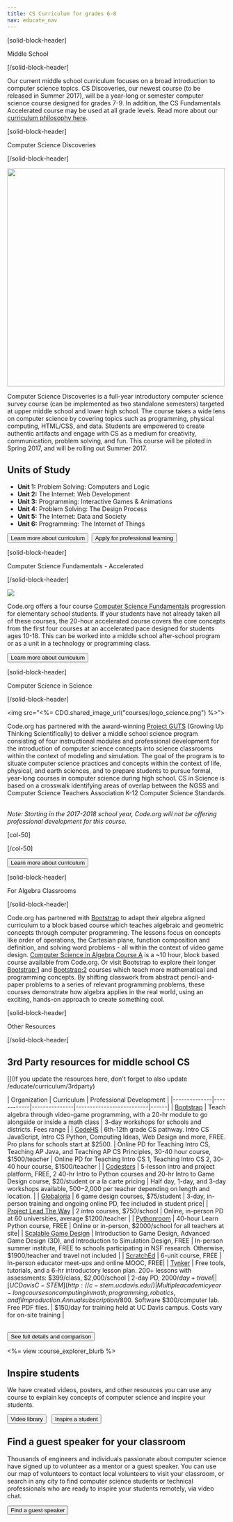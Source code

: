 ```yaml
---
title: CS Curriculum for grades 6-8
nav: educate_nav
---
```


[solid-block-header]

Middle School

[/solid-block-header]

Our current middle school curriculum focuses on a broad introduction to computer science topics. CS Discoveries, our newest course (to be released in Summer 2017), will be a year-long or semester computer science course designed for grades 7-9. In addition, the CS Fundamentals Accelerated course may be used at all grade levels. Read more about our [curriculum philosophy here](https://code.org/educate/curriculum-philosophy).

[solid-block-header]

Computer Science Discoveries

[/solid-block-header]

<img src="/images/csdiscoveries-montage.jpg" width="500px">

Computer Science Discoveries is a full-year introductory computer science survey course (can be implemented as two standalone semesters) targeted at upper middle school and lower high school. The course takes a wide lens on computer science by covering topics such as programming, physical computing, HTML/CSS, and data. Students are empowered to create authentic artifacts and engage with CS as a medium for creativity, communication, problem solving, and fun. This course will be piloted in Spring 2017, and will be rolling out Summer 2017.

## Units of Study

* **Unit 1:** Problem Solving: Computers and Logic
* **Unit 2:** The Internet: Web Development
* **Unit 3:** Programming: Interactive Games & Animations
* **Unit 4:** Problem Solving: The Design Process
* **Unit 5:** The Internet: Data and Society
* **Unit 6:** Programming: The Internet of Things

[<button>Learn more about curriculum</button>](/educate/csd)&nbsp;&nbsp;[<button>Apply for professional learning</button>](/educate/professional-learning/cs-discoveries)

[solid-block-header]

Computer Science Fundamentals - Accelerated

[/solid-block-header]

<img src="/images/code20hr.jpg">

Code.org offers a four course [Computer Science Fundamentals](https://studio.code.org) progression for elementary school students. If your students have not already taken all of these courses, the 20-hour accelerated course covers the core concepts from the first four courses at an accelerated pace designed for students ages 10-18. This can be worked into a middle school after-school program or as a unit in a technology or programming class.

[<button>Learn more about curriculum</button>](/educate/curriculum/accelerated-course)

[solid-block-header]

Computer Science in Science

[/solid-block-header]

<img src="<%= CDO.shared_image_url("courses/logo_science.png") %>">

<div> Code.org has partnered with the award-winning <a href="http://www.projectguts.org/">Project GUTS</a> (Growing Up Thinking Scientifically) to deliver a middle school science program consisting of four instructional modules and professional development for the introduction of computer science concepts into science classrooms within the context of modeling and simulation. The goal of the program is to situate computer science practices and concepts within the context of life, physical, and earth sciences, and to prepare students to pursue formal, year-long courses in computer science during high school. CS in Science is based on a crosswalk identifying areas of overlap between the NGSS and Computer Science Teachers Association K-12 Computer Science Standards.
<br><br>

<i>Note: Starting in the 2017-2018 school year, Code.org will not be offering professional development for this course.</i>

 </div>

[col-50]

<!--<img src="<%= CDO.code_org_url("/images/testimonials/fit-400/cs-in-science-testimonial-2.png") %>">-->

[/col-50]

<div style="clear: both;"></div>

[<button>Learn more about curriculum</button>](<%= CDO.code_org_url('/curriculum/science') %>)

[solid-block-header]

For Algebra Classrooms

[/solid-block-header]

Code.org has partnered with [Bootstrap](http://www.bootstrapworld.org) to adapt their algebra aligned curriculum to a block based course which teaches algebraic and geometric concepts through computer programming. The lessons focus on concepts like order of operations, the Cartesian plane, function composition and definition, and solving word problems - all within the context of video game design. [Computer Science in Algebra Course A](/educate/algebra) is a ~10 hour, block based course available from Code.org. Or visit Bootstrap to explore their longer [Bootstrap:1](http://www.bootstrapworld.org/materials/spring2016/index.shtml) and [Bootstrap:2](http://www.bootstrapworld.org/materials/spring2016/index.shtml) courses which teach more mathematical and programming concepts. By shifting classwork from abstract pencil-and-paper problems to a series of relevant programming problems, these courses demonstrate how algebra applies in the real world, using an exciting, hands-on approach to create something cool.
<br>

[solid-block-header]

Other Resources

[/solid-block-header]

## 3rd Party resources for middle school CS

[](If you update the resources here, don't forget to also update /educate/curriculum/3rdparty)

| Organization | Curriculum | Professional Development |
|--------------|------------|---------------|--------------------------|------|
| [Bootstrap](http://www.bootstrapworld.org/) | Teach algebra through video-game programming, with a 20-hr module to go alongside or inside a math class | 3-day workshops for schools and districts. Fees range |
| [CodeHS](https://codehs.com) | 6th-12th grade CS pathway. Intro CS JavaScript, Intro CS Python, Computing Ideas, Web Design and more, FREE. Pro plans for schools start at $2500. | Online PD for Teaching Intro CS, Teaching AP Java, and Teaching AP CS Principles, 30-40 hour course, $1500/teacher | Online PD for Teaching Intro CS 1, Teaching Intro CS 2, 30-40 hour course, $1500/teacher |
| [Codesters](https://www.codesters.com/) |  5-lesson intro and project platform, FREE, 2 40-hr Intro to Python courses and 20-hr Intro to Game Design course, $20/student or a la carte pricing | Half day, 1-day, and 3-day workshops available, $500-$2,000 per teacher depending on length and location. |
| [Globaloria](http://globaloria.com/intro) | 6 game design courses, $75/student | 3-day, in-person training and ongoing online PD, fee included in student price|
| [Project Lead The Way](https://www.pltw.org/our-programs/pltw-gateway-curriculum) | 2 intro courses, $750/school | Online, in-person PD at 60 universities, average $1200/teacher |
| [Pythonroom](https://pythonroom.com) | 40-hour Learn Python course, FREE | Online or in-person, $2000/school for all teachers at site|
| [Scalable Game Design](http://scalablegamedesign.cs.colorado.edu) | Introduction to Game Design, Advanced Game Design (3D), and Introduction to Simulation Design, FREE | In-person summer institute, FREE to schools participating in NSF research. Otherwise, $1900/teacher and travel not included |
| [ScratchEd](http://scratched.gse.harvard.edu/guide/) | 6-unit course, FREE | In-person educator meet-ups and online MOOC, FREE|
| [Tynker](https://www.tynker.com/school/lesson-plan) | Free tools, tutorials, and a 6-hr introductory lesson plan. 200+ lessons with assessments: $399/class, $2,000/school | 2-day PD, $2000/day + travel |
| [UC Davis C-STEM](http://c-stem.ucdavis.edu/) | Multiple academic year-long courses on computing in math, programming, robotics, and film production. Annual subscription/$800. Software $300/computer lab. Free PDF files.  | $150/day for training held at UC Davis campus. Costs vary for on-site training  |

<br />
<a target="_blank" href="https://docs.google.com/spreadsheets/d/1-lbIKCkcVWWTFhcmpZkw8AcGv0iPj-hEqvO0Eu0N1hU/pubhtml?gid=1162176811&single=true"><button>See full details and comparison</button></a>

<%= view :course_explorer_blurb %>

## Inspire students
We have created videos, posters, and other resources you can use any course to explain key concepts of computer science and inspire your students.

[<button>Video library</button>](/educate/videos) &nbsp;&nbsp;[<button>Inspire a student</button>](/educate/inspire)

## Find a guest speaker for your classroom
Thousands of engineers and individuals passionate about computer science have signed up to volunteer as a mentor or a guest speaker. You can use our map of volunteers to contact local volunteers to visit your classroom, or search in any city to find computer science students or technical professionals who are ready to inspire your students remotely, via video chat.

[<button>Find a guest speaker</button>](/volunteer/local)


